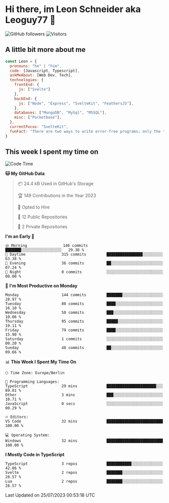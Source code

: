 # Hi there, im Leon Schneider aka Leoguy77 👋

![GitHub followers](https://img.shields.io/github/followers/leoguy77.svg?style=social&label=Followers) ![Visitors](https://visitor-badge.glitch.me/badge?page_id=leoguy77.leoguy77)

## A little bit more about me

```javascript
const Leon = {
  pronouns: "he" | "him",
  code: [Javascript, Typescript],
  askMeAbout: [Web Dev, Tech],
  technologies: {
    frontEnd: {
      js: ["Svelte"]
    },
    backEnd: {
      js: ["Node", "Express", "SvelteKit", "FeathersJS"],
    },
    databases: ["MongoDB", "MySql", "MSSQL"],
    misc: ["Pocketbase"],
  },
  currentFocus: "SvelteKit",
  funFact: "There are two ways to write error-free programs; only the third one works"
}
```

## This week I spent my time on

<!--START_SECTION:waka-->
![Code Time](http://img.shields.io/badge/Code%20Time-89%20hrs%2053%20mins-blue)

**🐱 My GitHub Data** 

> 📦 24.4 kB Used in GitHub's Storage 
 > 
> 🏆 149 Contributions in the Year 2023
 > 
> 💼 Opted to Hire
 > 
> 📜 12 Public Repositories 
 > 
> 🔑 2 Private Repositories 
 > 
**I'm an Early 🐤** 

```text
🌞 Morning                146 commits         ███████░░░░░░░░░░░░░░░░░░   29.38 % 
🌆 Daytime                315 commits         ████████████████░░░░░░░░░   63.38 % 
🌃 Evening                36 commits          ██░░░░░░░░░░░░░░░░░░░░░░░   07.24 % 
🌙 Night                  0 commits           ░░░░░░░░░░░░░░░░░░░░░░░░░   00.00 % 
```
📅 **I'm Most Productive on Monday** 

```text
Monday                   144 commits         ███████░░░░░░░░░░░░░░░░░░   28.97 % 
Tuesday                  80 commits          ████░░░░░░░░░░░░░░░░░░░░░   16.10 % 
Wednesday                50 commits          ███░░░░░░░░░░░░░░░░░░░░░░   10.06 % 
Thursday                 95 commits          █████░░░░░░░░░░░░░░░░░░░░   19.11 % 
Friday                   79 commits          ████░░░░░░░░░░░░░░░░░░░░░   15.90 % 
Saturday                 1 commits           ░░░░░░░░░░░░░░░░░░░░░░░░░   00.20 % 
Sunday                   48 commits          ██░░░░░░░░░░░░░░░░░░░░░░░   09.66 % 
```


📊 **This Week I Spent My Time On** 

```text
🕑︎ Time Zone: Europe/Berlin

💬 Programming Languages: 
TypeScript               29 mins             ██████████████████████░░░   89.01 % 
Other                    3 mins              ███░░░░░░░░░░░░░░░░░░░░░░   10.71 % 
JavaScript               0 secs              ░░░░░░░░░░░░░░░░░░░░░░░░░   00.29 % 

🔥 Editors: 
VS Code                  32 mins             █████████████████████████   100.00 % 

💻 Operating System: 
Windows                  32 mins             █████████████████████████   100.00 % 
```

**I Mostly Code in TypeScript** 

```text
TypeScript               3 repos             ███████████░░░░░░░░░░░░░░   42.86 % 
Svelte                   2 repos             ███████░░░░░░░░░░░░░░░░░░   28.57 % 
Lua                      2 repos             ███████░░░░░░░░░░░░░░░░░░   28.57 % 
```




 Last Updated on 25/07/2023 00:53:18 UTC
<!--END_SECTION:waka-->
